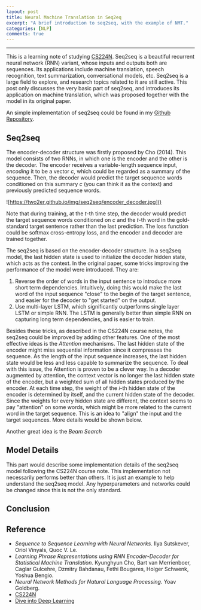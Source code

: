 ```yaml
---
layout: post
title: Neural Machine Translation in Seq2eq
excerpt: "A brief introduction to seq2seq, with the example of NMT."
categories: [NLP]
comments: true
---
```


---
This is a learning note of studying [CS224N](https://web.stanford.edu/class/cs224n/ ). Seq2seq is a beautiful recurrent neural network (RNN) variant, whose inputs and outputs both are sequences. Its applications include machine translation, speech recognition, text summarization, conversational models, etc. Seq2seq is a large field to explore, and research topics related to it are still active. This post only discusses the very basic part of seq2seq, and introduces its application on machine translation, which was proposed together with the model in its original paper.

An simple implementation of seq2seq could be found in my [Github Repository]().



## Seq2seq

The encoder-decoder structure was firstly proposed by Cho (2014). This model consists of two RNNs, in which one is the encoder and the other is the decoder. The encoder receives a variable-length sequence input, *encoding* it to be a vector $c$, which could be regarded as a summary of the sequence. Then, the decoder would predict the target sequence words conditioned on this summary $c$ (you can think it as the context) and previously predicted sequence words.

![https://two2er.github.io/img/seq2seq/encoder_decoder.jpg]()

Note that during training, at the $t$-th time step, the decoder would predict the target sequence words conditioned on $c$ and the $t$-th word in the gold-standard target sentence rather than the last prediction. The loss function could be softmax cross-entropy loss, and the encoder and decoder are trained together.

The seq2seq is based on the encoder-decoder structure. In a seq2seq model, the last hidden state is used to initialize the decoder hidden state, which acts as the context. In the original paper, some tricks improving the performance of the model were introduced. They are:

1. Reverse the order of words in the input sentence to introduce more short term dependencies. Intuitively, doing this would make the last word of the input sequence "close" to the begin of the target sentence, and easier for the decoder to "get started" on the output.
2. Use multi-layer LSTM, which significantly outperforms single layer LSTM or simple RNN. The LSTM is generally better than simple RNN on capturing long term dependencies, and is easier to train.

Besides these tricks, as described in the CS224N course notes, the seq2seq could be improved by adding other features. One of the most effective ideas is the *Attention* mechanisms. The last hidden state of the encoder might miss sequential information since it compresses the sequence. As the length of the input sequence increases, the last hidden state would be less and less capable to summarize the sequence. To deal with this issue, the Attention is proven to be a clever way. In a decoder augmented by attention, the context vector is no longer the last hidden state of the encoder, but a weighted sum of all hidden states produced by the encoder. At each time step, the weight of the $i$-th hidden state of the encoder is determined by itself, and the current hidden state of the decoder. Since the weights for every hidden state are different, the context seems to pay "attention" on some words, which might be more related to the current word in the target sequence. This is an idea to "align" the input and the target sequences. More details would be shown below.

Another great idea is the *Beam Search*





## Model Details

This part would describe some implementation details of the seq2seq model following the CS224N course note. This implementation not necessarily performs better than others. It is just an example to help understand the seq2seq model. Any hyperparameters and networks could be changed since this is not the only standard.



## Conclusion



## Reference

- *Sequence to Sequence Learning with Neural Networks*. Ilya Sutskever, Oriol Vinyals, Quoc V. Le.
- *Learning Phrase Representations using RNN Encoder-Decoder for Statistical Machine Translation*. Kyunghyun Cho, Bart van Merrienboer, Caglar Gulcehre, Dzmitry Bahdanau, Fethi Bougares, Holger Schwenk, Yoshua Bengio.
- *Neural Network Methods for Natural Language Processing*. Yoav Goldberg.
- [CS224N](https://web.stanford.edu/class/cs224n/ )
- [Dive into Deep Learning](<https://www.d2l.ai/>)